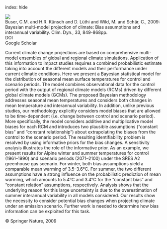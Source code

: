 index: hide

<div class="Citation">
    <div class="Citation-thumb CitationThumb-linked"  data-href="https://doi.org/10.1007/s00382-009-0588-6">
      <img src="https://static.claimspace.cloud/climate-study-static/refs/thumbs/11/Buser_et_al_2009-thumb.png" />
    </div>

  <div class="Citation-body">
    <div class="Citation-text">Buser, C.M. and H.R. Künsch and D. Lüthi and Wild, M. and Schär, C., 2009: Bayesian multi-model projection of climate: Bias assumptions and interannual variability. <span class="Article-journal">Clim. Dyn., </span><span class="Article-volume">33, </span>849-868pp.</div>
    <div class="Citation-links">
      <div class="CitationLink" data-href="https://doi.org/10.1007/s00382-009-0588-6">
        <div class="CitationLink-icon CitationLink-Doi"></div>
        <div class="CitationLink-text">DOI</div>
      </div>
      <div class="CitationLink" data-href="https://scholar.google.com/scholar?q=10.1007/s00382-009-0588-6">
        <div class="CitationLink-icon CitationLink-Scholar"></div>
        <div class="CitationLink-text">Google Scholar</div>
      </div>
    </div>
  </div>
</div>

Current climate change projections are based on comprehensive multi-model ensembles of global and regional climate simulations. Application of this information to impact studies requires a combined probabilistic estimate taking into account the different models and their performance under current climatic conditions. Here we present a Bayesian statistical model for the distribution of seasonal mean surface temperatures for control and scenario periods. The model combines observational data for the control period with the output of regional climate models (RCMs) driven by different global climate models (GCMs). The proposed Bayesian methodology addresses seasonal mean temperatures and considers both changes in mean temperature and interannual variability. In addition, unlike previous studies, our methodology explicitly considers model biases that are allowed to be time-dependent (i.e. change between control and scenario period). More specifically, the model considers additive and multiplicative model biases for each RCM and introduces two plausible assumptions (“constant bias” and “constant relationship”) about extrapolating the biases from the control to the scenario period. The resulting identifiability problem is resolved by using informative priors for the bias changes. A sensitivity analysis illustrates the role of the informative prior. As an example, we present results for Alpine winter and summer temperatures for control (1961–1990) and scenario periods (2071–2100) under the SRES A2 greenhouse gas scenario. For winter, both bias assumptions yield a comparable mean warming of 3.5–3.6°C. For summer, the two different assumptions have a strong influence on the probabilistic prediction of mean warming, which amounts to 5.4°C and 3.4°C for the “constant bias” and “constant relation” assumptions, respectively. Analysis shows that the underlying reason for this large uncertainty is due to the overestimation of summer interannual variability in all models considered. Our results show the necessity to consider potential bias changes when projecting climate under an emission scenario. Further work is needed to determine how bias information can be exploited for this task.

<div class="Citation-copy">
&copy; Springer Nature, 2009
</div>